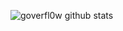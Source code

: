 ![goverfl0w github stats](https://github-readme-stats.vercel.app/api?username=MobresOfficial&show_icons=true&hide_border=true)
